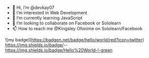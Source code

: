 - 👋 Hi, I’m @devkay07
- 👀 I’m interested in Web Development
- 🌱 I’m currently learning JavaScript
- 💞️ I’m looking to collaborate on Facebook or Sololearn
- 📫 How to reach me @Kingsley Ofonime on Sololearn/Facebook

<!---
devkay07/devkay07 is a ✨ special ✨ repository because its `README.md` (this file) appears on your GitHub profile.
You can click the Preview link to take a look at your changes.
--->

!\[my badge\](https://badgen.net/badge/hello/world/red?icon=twitter)
https://img.shields.io/badge/<LABEL>-<MESSAGE>-<COLOR>
https://img.shields.io/badge/Hello%20World-!-green
